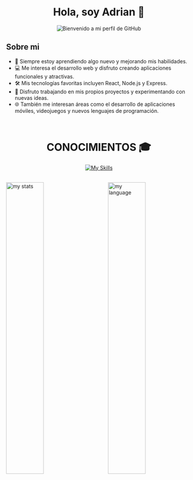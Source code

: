 <div align="center">
  <h1 align="center"> Hola, soy Adrian 👋</h1>

![Bienvenido a mi perfil de GitHub](https://github.com/AdrianGonzalo/IMAGENES/blob/main/BANNER.png?raw=true)
</div>

## Sobre mi 

- 🌱 Siempre estoy aprendiendo algo nuevo y mejorando mis habilidades.
- 💻 Me interesa el desarrollo web y disfruto creando aplicaciones funcionales y atractivas.
- 🛠️ Mis tecnologías favoritas incluyen React, Node.js y Express.
- 🎨 Disfruto trabajando en mis propios proyectos y experimentando con nuevas ideas.
- 🌐 También me interesan áreas como el desarrollo de aplicaciones móviles, videojuegos y nuevos lenguajes de programación.

<br>

<div align="center">
  <h1 align="center"> CONOCIMIENTOS 🎓</h1>

[![My Skills](https://skillicons.dev/icons?i=js,html,css,react,babel,discord,github,md,mongodb,nodejs,npm,ps,regex,vscode,windows)](https://skillicons.dev)  
  
</div>

<br>

<img alt="my stats" align="left" width="45%" src="https://github-readme-stats.vercel.app/api?username=AdrianGonzalo&show_icons=true"/>
<img alt="my language" align="right" width="45%" src="https://github-readme-stats.vercel.app/api/top-langs/?username=AdrianGonzalo&layout=compact"/>

